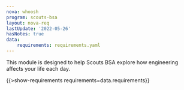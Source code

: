 ```yaml
---
nova: whoosh
program: scouts-bsa
layout: nova-req
lastUpdate: '2022-05-26'
hasNotes: true
data:
    requirements: requirements.yaml
---
```


This module is designed to help Scouts BSA explore how engineering affects your life each day.

{{>show-requirements requirements=data.requirements}}
